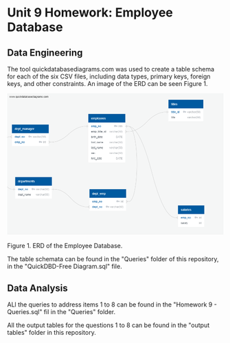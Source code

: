 # Unit 9 Homework: Employee Database
## Data Engineering
The tool quickdatabasediagrams.com was used to create a table schema for each of the six CSV files, including data types, primary keys, foreign keys, and other constraints. An image of the ERD can be seen Figure 1.

![image](EmployeeSQL/QuickDBD-Free_Diagram.png)

Figure 1. ERD of the Employee Database.

The table schemata can be found in the "Queries" folder of this repository, in the "QuickDBD-Free Diagram.sql" file.
## Data Analysis
ALl the queries to address items 1 to 8 can be found in the "Homework 9 - Queries.sql" fil in the "Queries" folder.

All the output tables for the questions 1 to 8 can be found in the "output tables" folder in this repository.



